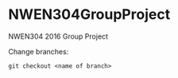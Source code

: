 # NWEN304GroupProject
NWEN304 2016 Group Project



Change branches:
~~~
git checkout <name of branch>
~~~